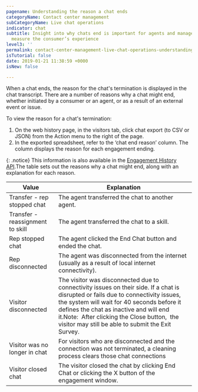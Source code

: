 ```yaml
---
pagename: Understanding the reason a chat ends
categoryName: Contact center management
subCategoryName: Live chat operations
indicator: chat
subtitle: Insight into why chats end is important for agents and managers trying to
  measure the consumer’s experience
level3: ''
permalink: contact-center-management-live-chat-operations-understanding-the-reason-a-chat-ends.html
isTutorial: false
date: 2019-01-21 11:38:59 +0000
isNew: false

---
```

When a chat ends, the reason for the chat's termination is displayed in the chat transcript. There are a number of reasons why a chat might end, whether initiated by a consumer or an agent, or as a result of an external event or issue.

To view the reason for a chat's termination:

1. On the web history page, in the visitors tab, click chat export (to CSV or JSON) from the Action menu to the right of the page.
2. In the exported spreadsheet, refer to the ‘chat end reason’ column. The column displays the reason for each engagement ending.

{: .notice}
This information is also available in the [Engagement History API](https://developers.liveperson.com/engagement-history-api-overview.html).The table sets out the reasons why a chat might end, along with an explanation for each reason.

| Value | Explanation |
| --- | --- |
| Transfer - rep stopped chat | The agent transferred the chat to another agent. |
| Transfer - reassignment to skill | The agent transferred the chat to a skill. |
| Rep stopped chat | The agent clicked the End Chat button and ended the chat. |
| Rep disconnected | The agent was disconnected from the internet (usually as a result of local internet connectivity). |
| Visitor disconnected | The visitor was disconnected due to connectivity issues on their side. If a chat is disrupted or fails due to connectivity issues, the system will wait for 40 seconds before it defines the chat as inactive and will end it.Note:  After clicking the Close button,  the visitor may still be able to submit the Exit Survey. |
| Visitor was no longer in chat | For visitors who are disconnected and the connection was not terminated, a cleaning process clears those chat connections |
| Visitor closed chat | The visitor closed the chat by clicking End Chat or clicking the X button of the engagement window. |
